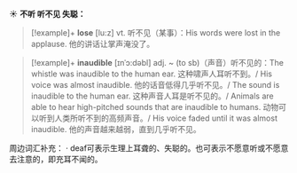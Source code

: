 ☀ <span class="category">**不听 听不见 失聪：**</span>
>[!example]+ <span class="vocabulary">**lose**</span> [lu:z] 
> <span class="definition">vt. 听不见（某事）：</span>His words were lost in the applause. 他的讲话让掌声淹没了。
           
>[!example]+ <span class="vocabulary">**inaudible**</span> [ɪnˈɔ:dəbl]
> <span class="definition">adj. ~ (to sb)（声音）听不见的：</span>The whistle was inaudible to the human ear. 这种啸声人耳听不到。/ His voice was almost inaudible. 他的话音低得几乎听不见。/ The sound is inaudible to the human ear. 这种声音人耳是听不见的。/ Animals are able to hear high-pitched sounds that are inaudible to humans. 动物可以听到人类所听不到的高频声音。/ His voice faded until it was almost inaudible. 他的声音越来越弱，直到几乎听不见。

周边词汇补充：
· deaf可表示生理上耳聋的、失聪的。也可表示不愿意听或不愿意去注意的，即充耳不闻的。
